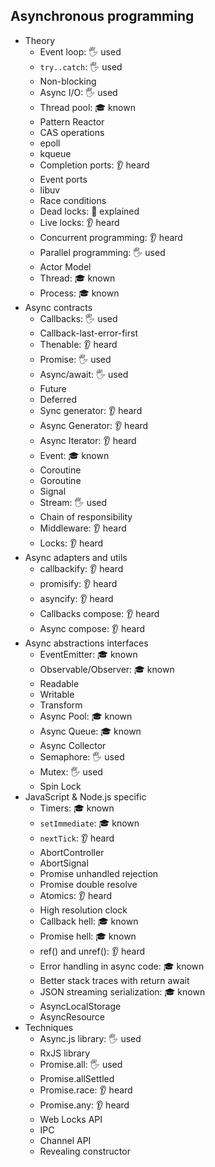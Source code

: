 ## Asynchronous programming

- Theory
  - Event loop: 🖐️ used
  - `try..catch`: 🖐️ used
  - Non-blocking
  - Async I/O: 🖐️ used
  - Thread pool: 🎓 known
  - Pattern Reactor
  - CAS operations
  - epoll
  - kqueue
  - Completion ports: 👂 heard
  - Event ports
  - libuv
  - Race conditions
  - Dead locks: 🙋 explained
  - Live locks: 👂 heard
  - Concurrent programming: 👂 heard
  - Parallel programming: 🖐️ used
  - Actor Model
  - Thread: 🎓 known
  - Process: 🎓 known
- Async contracts
  - Callbacks: 🖐️ used
  - Callback-last-error-first
  - Thenable: 👂 heard
  - Promise: 🖐️ used
  - Async/await: 🖐️ used
  - Future
  - Deferred
  - Sync generator: 👂 heard
  - Async Generator: 👂 heard
  - Async Iterator: 👂 heard
  - Event: 🎓 known
  - Coroutine
  - Goroutine
  - Signal
  - Stream: 🖐️ used
  - Chain of responsibility
  - Middleware: 👂 heard
  - Locks: 👂 heard
- Async adapters and utils
  - callbackify: 👂 heard
  - promisify: 👂 heard
  - asyncify: 👂 heard
  - Callbacks compose: 👂 heard
  - Async compose: 👂 heard
- Async abstractions interfaces
  - EventEmitter: 🎓 known
  - Observable/Observer: 🎓 known
  - Readable
  - Writable
  - Transform
  - Async Pool: 🎓 known
  - Async Queue: 🎓 known
  - Async Collector
  - Semaphore: 🖐️ used
  - Mutex: 🖐️ used
  - Spin Lock
- JavaScript & Node.js specific
  - Timers: 🎓 known
  - `setImmediate`: 🎓 known
  - `nextTick`: 👂 heard
  - AbortController
  - AbortSignal
  - Promise unhandled rejection
  - Promise double resolve
  - Atomics: 👂 heard
  - High resolution clock
  - Callback hell: 🎓 known
  - Promise hell: 🎓 known
  - ref() and unref(): 👂 heard
  - Error handling in async code: 🎓 known
  - Better stack traces with return await
  - JSON streaming serialization: 🎓 known
  - AsyncLocalStorage
  - AsyncResource
- Techniques
  - Async.js library: 🖐️ used
  - RxJS library
  - Promise.all: 🖐️ used
  - Promise.allSettled
  - Promise.race: 👂 heard
  - Promise.any: 👂 heard
  - Web Locks API
  - IPC
  - Channel API
  - Revealing constructor
